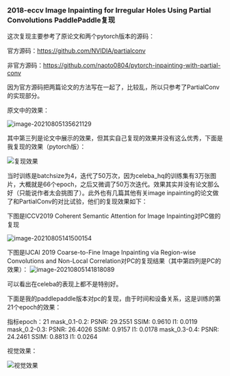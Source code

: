 ### 2018-eccv Image Inpainting for Irregular Holes Using Partial Convolutions PaddlePaddle复现

这次复现主要参考了原论文和两个pytorch版本的源码：

官方源码：https://github.com/NVIDIA/partialconv

非官方源码：https://github.com/naoto0804/pytorch-inpainting-with-partial-conv

因为官方源码把两篇论文的方法写在一起了，比较乱，所以只参考了PartialConv的实现部分。

原文中的效果：



![image-20210805135621129](C:\Users\孙林\AppData\Roaming\Typora\typora-user-images\image-20210805135621129.png)

其中第三列是论文中展示的效果，但其实自己复现的效果并没有这么优秀，下面是我复现的效果（pytorch版）：

![复现效果](C:\Users\孙林\Desktop\复现效果.jpg)

当时训练是batchsize为4，迭代了50万次，因为celeba_hq的训练集有3万张图片，大概就是66个epoch，之后又微调了50万次迭代。效果其实并没有论文那么好（只能说作者太会挑图了）。此外也有几篇其他有关image inpainting的论文做了和PartialConv的对比试验，他们的复现效果如下：

下图是ICCV2019 Coherent Semantic Attention for Image Inpainting对PC做的复现

![image-20210805141500154](C:\Users\孙林\AppData\Roaming\Typora\typora-user-images\image-20210805141500154.png)

下图是IJCAI 2019 Coarse-to-Fine Image Inpainting via Region-wise Convolutions and Non-Local Correlation对PC的复现结果（其中第四列是PC的效果）：
![image-20210805141818089](C:\Users\孙林\AppData\Roaming\Typora\typora-user-images\image-20210805141818089.png)

可以看出在celeba的表现上都不是特别好。

下面是我的paddlepaddle版本对pc的复现，由于时间和设备关系，这是训练的第21个epoch的效果：

指标epoch：21
mask_0.1-0.2: PSNR: 29.2551  SSIM: 0.9610  l1: 0.0119
mask_0.2-0.3: PSNR: 26.4026  SSIM: 0.9157  l1: 0.0178
mask_0.3-0.4: PSNR: 24.2461  SSIM: 0.8813  l1: 0.0264

视觉效果：



![视觉效果](C:\Users\孙林\Desktop\视觉效果.jpg)

